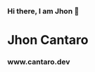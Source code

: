 ### Hi there, I am Jhon 👋
<div>
  <h1>Jhon Cantaro</h1>
  <h3>www.cantaro.dev</h3>
</div>
<!--
**iamcantaro/iamcantaro** is a ✨ _special_ ✨ repository because its `README.md` (this file) appears on your GitHub profile.

Here are some ideas to get you started:

- 🔭 I’m currently working on ...
- 🌱 I’m currently learning ...
- 👯 I’m looking to collaborate on ...
- 🤔 I’m looking for help with ...
- 💬 Ask me about ...
- 📫 How to reach me: ...
- 😄 Pronouns: ...
- ⚡ Fun fact: ...
-->

